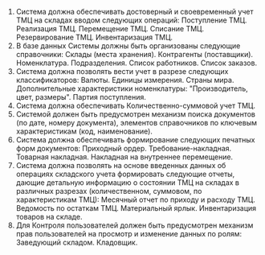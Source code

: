 1. Система должна обеспечивать достоверный и своевременный учет ТМЦ на складах вводом следующих операций:
    Поступление ТМЦ.
    Реализация ТМЦ.
	Перемещение ТМЦ.
	Списание ТМЦ.
	Резервирование ТМЦ.
	Инвентаризация ТМЦ.
2. В базе данных Системы должны быть организованы следующие справочники:
	Склады (места хранения).
	Контрагенты (поставщики).
	Номенклатура.
	Подразделения.
	Список работников.
	Список заказов.
3. Система должна позволять вести учет в разрезе следующих классификаторов:
	Валюты.
	Единицы измерения.
	Страны мира.
	Дополнительные характеристики номенклатуры: "Производитель, цвет, размеры".
	Партия поступления.
4. Система должна обеспечивать Количественно-суммовой учет ТМЦ.
5. Системой должен быть предусмотрен механизм поиска документов (по дате, номеру документа), элементов справочников по ключевым характеристикам (код, наименование).
6. Система должна обеспечивать формирование следующих печатных форм документов:
	Приходный ордер.
	Требование-накладная.
	Товарная накладная.
	Накладная на внутреннее перемещение.
7. Система должна позволять на основе введенных данных об операциях складского учета формировать следующие отчеты, дающие детальную информацию о состоянии ТМЦ на складах в различных разрезах (количественном, суммовом, по характеристикам ТМЦ):
	Месячный отчет по приходу и расходу ТМЦ.
	Ведомость по остаткам ТМЦ.
	Материальный ярлык.
	Инвентаризация товаров на складе.
8. Для Контроля пользователей должен быть предусмотрен механизм прав пользователей на просмотр и изменение данных по ролям:
	Заведующий складом.
	Кладовщик.

